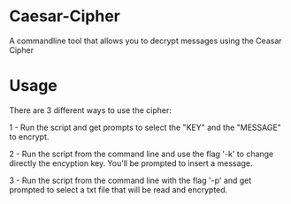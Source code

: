 # Caesar-Cipher
A commandline tool that allows you to decrypt messages using the Ceasar Cipher

# Usage
There are 3 different ways to use the cipher:

1 - Run the script and get prompts to select the "KEY" and the "MESSAGE" to encrypt.

2 - Run the script from the command line and use the flag '-k' to change directly the encyption key. You'll be prompted to insert a message.

3 - Run the script from the command line with the flag '-p' and get prompted to select a txt file that will be read and encrypted.
